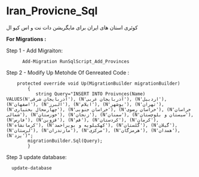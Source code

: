 # Iran_Provicne_Sql
کوئری استان های ایران برای مایگریشن دات نت
و اس کیو ال
    
  <b>For Migrations  :</b> 
  
  Step 1 - Add Migraiton:
    
          Add-Migration RunSqlScript_Add_Provinces

     

Step 2 - Modify Up Metohde Of Genreated Code :

        protected override void Up(MigrationBuilder migrationBuilder)
            {
               string Query="INSERT INTO Proivnces(Name) VALUES(N'آذربایجان شرقی'), (N'آذربایجان غربی'), (N'اردبیل'), (N'اصفهان'), (N'البرز'), (N'ایلام'), (N'بوشهر'), (N'تهران'), (N'چهارمحال بختیاری'), (N'خراسان جنوبی'), (N'خراسان رضوی'), (N'خراسان شمالی'), (N'خوزستان'), (N'زنجان'), (N'سمنان'), (N'سیستان و بلوچستان'), (N'فارس'), (N'قزوین'), (N'قم'), (N'کردستان'), (N'کرمان'), (N'کرمانشاه'), (N'کهکیلویه و بویراحمد'), (N'گلستان'), (N'گیلان'), (N'لرستان'), (N'مازندران'), (N'مرکزی'), (N'هرمزگان'), (N'همدان'), (N'یزد')";
            migrationBuilder.Sql(Query);
            }
        
 Step 3 update database:
 
      update-database
      
